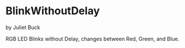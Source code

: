 # BlinkWithoutDelay
by Juliet Buck

RGB LED Blinks without Delay, changes between Red, Green, and Blue. 
